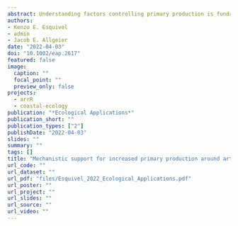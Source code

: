 ```yaml
---
abstract: Understanding factors controlling primary production is fundamental for the protection, management, and restoration of ecosystems. Tropical seagrass ecosystems are among the most productive ecosystems worldwide, yielding tremendous services for society. Yet they are also among the most impaired from anthropogenic stressors prompting calls for ecosystem-based restoration approaches. Artificial reefs are commonly applied in coastal marine ecosystems to rebuild failing fisheries and have recently gained attention for their potential to promote carbon sequestration. Nutrient hotspots formed via excretion from aggregating fishes have been empirically shown to enhance local primary production around artificial reefs in seagrass systems. Yet, if and how increased local production affects primary production at ecosystem-scale remains unclear, and empirical tests are challenging. We used a spatially explicit individual-based simulation model that combined a data-rich single-nutrient primary production model for seagrass and bioenergetics models for fish to test how aggregating fish on artificial reefs affect seagrass primary production at patch- and ecosystem-scales. Specifically, we tested how the aggregation of fish alters (i) ecosystem seagrass primary production at varying fish densities and levels of ambient nutrient availability and (ii) the spatial distribution of seagrass primary production. Comparing model ecosystems with equivalent nutrient levels, we found that when fish aggregate around artificial reefs ecosystem-scale primary production is enhanced synergistically. This synergistic increase in production was caused by non-linear dynamics associated with nutrient uptake and biomass allocation that enhances aboveground primary production more than belowground production. Seagrass production increased near the artificial reef and decreased in areas away from the artificial reef despite marginal reductions in seagrass biomass at the ecosystem level. Our simulation's findings that artificial reefs can increase ecosystem production provide novel support for artificial reefs in seagrass ecosystems as an effective means to promote (i) fisheries restoration – increased primary production can increase energy input into the food web, and (ii) carbon sequestration – via higher rates of primary production. Although our model represents a simplified, closed seagrass system without complex trophic interactions, it nonetheless provides an important first step in quantifying ecosystem-level implications of artificial reefs as a tool for ecological restoration.
authors:
- Kenzo E. Esquivel
- admin
- Jacob E. Allgeier
date: "2022-04-03"
doi: "10.1002/eap.2617"
featured: false
image:
  caption: ""
  focal_point: ""
  preview_only: false
projects: 
  - arrR
  - coastal-ecology
publication: "*Ecological Applications*"
publication_short: ""
publication_types: ["2"]
publishDate: "2022-04-03"
slides: ""
summary: ""
tags: []
title: "Mechanistic support for increased primary production around artificial reefs"
url_code: ""
url_dataset: ""
url_pdf: "files/Esquivel_2022_Ecological_Applications.pdf"
url_poster: ""
url_project: ""
url_slides: ""
url_source: ""
url_video: ""
---
```

